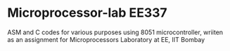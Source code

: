 # Microprocessor-lab EE337
ASM and C codes for various purposes using 8051 microcontroller, wriiten as an assignment for Microprocessors Laboratory at EE, IIT Bombay
